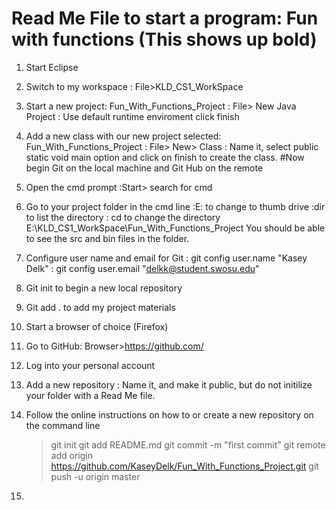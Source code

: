 # Read Me File to start a program: Fun with functions (This shows up bold)

1. Start Eclipse
2. Switch to my workspace
	: File>KLD_CS1_WorkSpace
3. Start a new project: Fun_With_Functions_Project
	: File> New Java Project
		: Use default runtime enviroment
			click finish
4. Add a new class with our new
	project selected: Fun_With_Functions_Project
	: File> New> Class
		: Name it, select public static void main
			option and click on finish to create
			the class.
#Now begin Git on the local machine and Git Hub on the remote

1. Open the cmd prompt
	:Start> search for cmd
2. Go to your project folder in the cmd line
	:E: to change to thumb drive
	:dir to list the directory
	: cd to change the directory
	E:\KLD_CS1_WorkSpace\Fun_With_Functions_Project
		You should be able to see the src and bin
		files in the folder.
3. Configure user name and email for Git
	: git config user.name "Kasey Delk"
	: git config user.email "delkk@student.swosu.edu" 
4. Git init to begin a new local repository 
5. Git add . to add my project materials 
6. Start a browser of choice (Firefox)
7. Go to GitHub:
	Browser>https://github.com/
8. Log into your personal account
9. Add a new repository
	: Name it, and make it public, but do not initilize
	your folder with a Read Me file.
10. Follow the online instructions on how to or create a new repository on the command line
	>git init
	>git add README.md
	>git commit -m "first commit"
	>git remote add origin https://github.com/KaseyDelk/Fun_With_Functions_Project.git
	>git push -u origin master
11.






